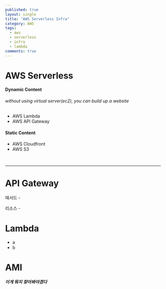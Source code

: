 ```yaml
---
published: true
layout: single
title: "AWS Serverless Infra"
category: AWS
tags:
  - aws
  - serverless
  - infra
  - lambda
comments: true
---
```


AWS Serverless
=============



#### Dynamic Content

###### without using virtual server(ec2), you can build up a website

- AWS Lambda
- AWS API Gateway

#### Static Content

- AWS Cloudfront
- AWS S3

​



------------

# API Gateway

매서드 -

리소스 -



# Lambda

- a
- b



# AMI

##### 이게 뭐지 찾아봐야겠다
